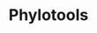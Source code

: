 ---
layout: product

# *****************************************************************************************************************************************************
# user defined... REQUIRED
# *****************************************************************************************************************************************************

title: Phylotools


# ...............................
# ----> product specific variables
# ...............................

# Team - must match team.title --> links product to team
team: CoBaAB

# Project - must match project.title --> links product to project
# 	- If undefined, categorized as "Past Publication"
project: forest-project

# people for product MUST be supplied --> enables it to appear on corresponding persons member page
people: 
- "DeAngelo Wilson"
- "John Rogers"


# *****************************************************************************************************************************************************
# user defined... OPTIONAL
# *****************************************************************************************************************************************************

# Card description priority: 
#	(1) description variable
#   (2) first 30 chars of "About" (body) section
#   (3) nothing  
description: "A software package designed to be swiss-army like tool for creating and analyzing phylogenetic trees computed from genomic data."

# if true --> Appears on 'Home' page
featured: true

#NOTE:: images should have the aspect ratio ==> 3 : 2?
# key words MUST all be lowercase (or allows duplicates)
keywords: ["phylogeny", "computational phylogenetics", "software"]

# Image on Card -- NOTE:: card images should have the aspect ratio ==> 3 : 2?
# 	- Since no "featured_image" -> Image in post too
#image: "assets/images/kebab-logo.png"

# Image on post -- above About section -- (Must figure out best dimensions: )
#post_image: "assets/images/BRaID-CoBaAB-IMG2.png"

# Image in post -- above About section + featured image -- (Must figure out best dimensions: )
#banner_image: "assets/images/computaional_bio_banner.jpg"


# ...............................
# ----> product specific variables
# ...............................

# External link to product 
product_link: "https://github.com/itsdlow/PhyloTools"
# Alternative text linking to product external link
product_link_text: "Link to Github source"
---